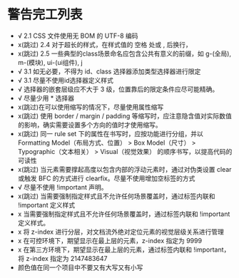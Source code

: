 # 警告完工列表
- √ 2.1 CSS 文件使用无 BOM 的 UTF-8 编码
- x(跳过) 2.4 对于超长的样式，在样式值的 空格 处或 , 后换行，
- x(跳过) 2.5  一些典型的class场景命名应包含公共有意义的前缀，如 g-(全局), m-(模块), ui-(ui组件), j
- √ 3.1 如无必要，不得为 id、class 选择器添加类型选择器进行限定
- √ 3.1 尽量不使用id选择器定义样式
- √ 选择器的嵌套层级应不大于 3 级，位置靠后的限定条件应尽可能精确。
- √ 尽量少用 * 选择器
- x(跳过)在可以使用缩写的情况下，尽量使用属性缩写
- x(跳过) 使用 border / margin / padding 等缩写时，应注意隐含值对实际数值的影响，确实需要设置多个方向的值时才使用缩写。
- x(跳过) 同一 rule set 下的属性在书写时，应按功能进行分组，并以 Formatting Model（布局方式、位置） > Box Model（尺寸） > Typographic（文本相关） > Visual（视觉效果） 的顺序书写，以提高代码的可读性
- x(跳过) 当元素需要撑起高度以包含内部的浮动元素时，通过对伪类设置 clear 或触发 BFC 的方式进行 clearfix。尽量不使用增加空标签的方式
- √ 尽量不使用 !important 声明。
- x(跳过) 当需要强制指定样式且不允许任何场景覆盖时，通过标签内联和 !important 定义样式
- x 当需要强制指定样式且不允许任何场景覆盖时，通过标签内联和 !important 定义样式。
- x 将 z-index 进行分层，对文档流外绝对定位元素的视觉层级关系进行管理
- x 在可控环境下，期望显示在最上层的元素，z-index 指定为 9999
- x 在第三方环境下，期望显示在最上层的元素，通过标签内联和 !important，将 z-index 指定为 2147483647
- 颜色值在同一个项目中不要又有大写又有小写